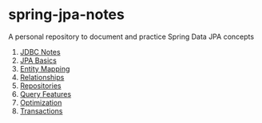 # spring-jpa-notes
A personal repository to document and practice Spring Data JPA concepts
1. [JDBC Notes]([https://github.com/ramya/habit-tracker/tree/01-default](https://github.com/rampri98/spring-jpa-notes/tree/01-spring-jdbc))
2. [JPA Basics]([https://github.com/ramya/habit-tracker/tree/01-default](https://github.com/rampri98/spring-jpa-notes/tree/02-spring-jpa-basics))
3. [Entity Mapping]([https://github.com/ramya/habit-tracker/tree/01-default](https://github.com/rampri98/spring-jpa-notes/tree/03-spring-jpa-entity-mapping))
4. [Relationships]([https://github.com/ramya/habit-tracker/tree/01-default](https://github.com/rampri98/spring-jpa-notes/tree/04-spring-jpa-relationships))
5. [Repositories]([https://github.com/ramya/habit-tracker/tree/01-default](https://github.com/rampri98/spring-jpa-notes/tree/05-spring-jpa-repositories))
6. [Query Features]([https://github.com/ramya/habit-tracker/tree/01-default](https://github.com/rampri98/spring-jpa-notes/tree/06-spring-jpa-query-features))
7. [Optimization]([https://github.com/ramya/habit-tracker/tree/01-default](https://github.com/rampri98/spring-jpa-notes/tree/07-spring-jpa-optimization))
8. [Transactions]([https://github.com/ramya/habit-tracker/tree/01-default](https://github.com/rampri98/spring-jpa-notes/tree/08-spring-jpa-transactions))
